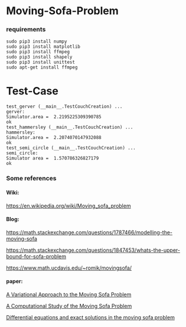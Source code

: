 # Moving-Sofa-Problem

### requirements
```
sudo pip3 install numpy
sudo pip3 install matplotlib
sudo pip3 install ffmpeg
sudo pip3 install shapely
sudo pip3 install unittest
sudo apt-get install ffmpeg
```
# Test-Case
```
test_gerver (__main__.TestCouchCreation) ...
gerver:
Simulator.area =  2.2195225309390785
ok
test_hammersley (__main__.TestCouchCreation) ...
hammersley:
Simulator.area =  2.2074070147932088
ok
test_semi_circle (__main__.TestCouchCreation) ...
semi_circle:
Simulator area =  1.570786326827179
ok
```
### Some references
#### Wiki:
https://en.wikipedia.org/wiki/Moving_sofa_problem

#### Blog:
https://math.stackexchange.com/questions/1787466/modelling-the-moving-sofa

https://math.stackexchange.com/questions/1847453/whats-the-upper-bound-for-sofa-problem

https://www.math.ucdavis.edu/~romik/movingsofa/

#### paper:
[A Variational Approach to the Moving
Sofa Problem](http://faculty.bard.edu/belk/projects/NicoleSong.pdf)

[A Computational Study of the Moving Sofa Problem](http://vixra.org/pdf/1411.0038v1.pdf)

[Differential equations
and exact solutions in the moving sofa problem](https://www.math.ucdavis.edu/~romik/data/uploads/software/movingsofas-v1.3-printout.pdf)
